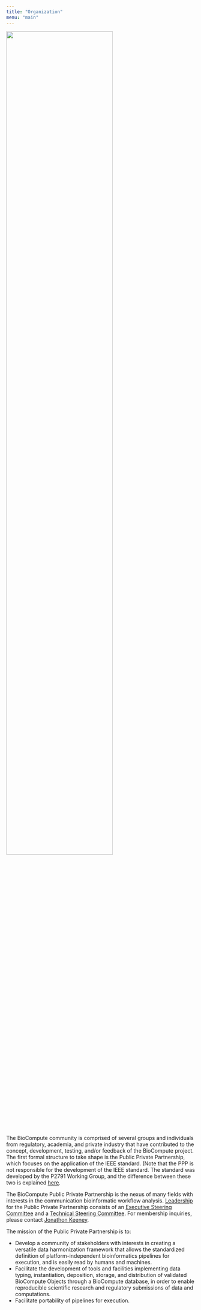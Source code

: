 ```yaml
---
title: "Organization"
menu: "main"
---
```


<div class="col-lg-6 offset-lg-3 text-center">
<img src="/images/ppp.png" class="img-fluid mx-auto d-block" width="75%" alt="">
</div>

The BioCompute community is comprised of several groups and individuals from regulatory, academia, and private industry that have contributed to the concept, development, testing, and/or feedback of the BioCompute project. The first formal structure to take shape is the Public Private Partnership, which focuses on the application of the IEEE standard. (Note that the PPP is not responsible for the development of the IEEE standard. The standard was developed by the P2791 Working Group, and the difference between these two is explained [here](/organization).

The BioCompute Public Private Partnership is the nexus of many fields with interests in the communication bioinformatic workflow analysis. [Leadership](/leadership) for the Public Private Partnership consists of an [Executive Steering Committee](/leadership/#esc) and a [Technical Steering Committee](/leadership/#tsc). For membership inquiries, please contact <a href="mailto:keeneyjg@gwu.edu" class=regular>Jonathon Keeney</a>.

The mission of the Public Private Partnership is to:
 - Develop a community of stakeholders with interests in creating a versatile data harmonization framework that allows the standardized definition of platform-independent bioinformatics pipelines for execution, and is easily read by humans and machines.
 - Facilitate the development of tools and facilities implementing data typing, instantiation, deposition, storage, and distribution of validated BioCompute Objects through a BioCompute database, in order to enable reproducible scientific research and regulatory submissions of data and computations.
 - Facilitate portability of pipelines for execution.